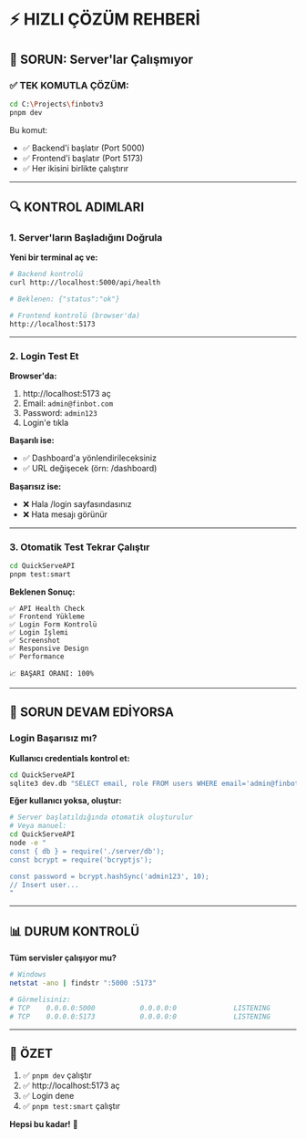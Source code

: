# ⚡ HIZLI ÇÖZÜM REHBERİ

## 🚨 SORUN: Server'lar Çalışmıyor

### ✅ TEK KOMUTLA ÇÖZÜM:

```bash
cd C:\Projects\finbotv3
pnpm dev
```

Bu komut:
- ✅ Backend'i başlatır (Port 5000)
- ✅ Frontend'i başlatır (Port 5173)
- ✅ Her ikisini birlikte çalıştırır

---

## 🔍 KONTROL ADIMLARI

### 1. Server'ların Başladığını Doğrula

**Yeni bir terminal aç ve:**

```bash
# Backend kontrolü
curl http://localhost:5000/api/health

# Beklenen: {"status":"ok"}
```

```bash
# Frontend kontrolü (browser'da)
http://localhost:5173
```

---

### 2. Login Test Et

**Browser'da:**
1. http://localhost:5173 aç
2. Email: `admin@finbot.com`
3. Password: `admin123`
4. Login'e tıkla

**Başarılı ise:**
- ✅ Dashboard'a yönlendirileceksiniz
- ✅ URL değişecek (örn: /dashboard)

**Başarısız ise:**
- ❌ Hala /login sayfasındasınız
- ❌ Hata mesajı görünür

---

### 3. Otomatik Test Tekrar Çalıştır

```bash
cd QuickServeAPI
pnpm test:smart
```

**Beklenen Sonuç:**
```
✅ API Health Check
✅ Frontend Yükleme
✅ Login Form Kontrolü
✅ Login İşlemi
✅ Screenshot
✅ Responsive Design
✅ Performance

📈 BAŞARI ORANI: 100%
```

---

## 🐛 SORUN DEVAM EDİYORSA

### Login Başarısız mı?

**Kullanıcı credentials kontrol et:**

```bash
cd QuickServeAPI
sqlite3 dev.db "SELECT email, role FROM users WHERE email='admin@finbot.com';"
```

**Eğer kullanıcı yoksa, oluştur:**

```bash
# Server başlatıldığında otomatik oluşturulur
# Veya manuel:
cd QuickServeAPI
node -e "
const { db } = require('./server/db');
const bcrypt = require('bcryptjs');

const password = bcrypt.hashSync('admin123', 10);
// Insert user...
"
```

---

## 📊 DURUM KONTROLÜ

**Tüm servisler çalışıyor mu?**

```bash
# Windows
netstat -ano | findstr ":5000 :5173"

# Görmelisiniz:
# TCP    0.0.0.0:5000           0.0.0.0:0              LISTENING
# TCP    0.0.0.0:5173           0.0.0.0:0              LISTENING
```

---

## 🎯 ÖZET

1. ✅ `pnpm dev` çalıştır
2. ✅ http://localhost:5173 aç
3. ✅ Login dene
4. ✅ `pnpm test:smart` çalıştır

**Hepsi bu kadar!** 🚀

